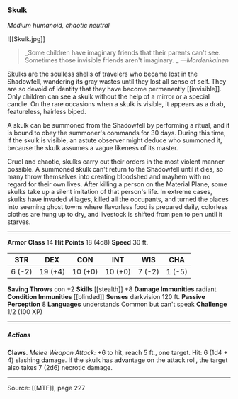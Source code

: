 ### Skulk
_Medium humanoid, chaotic neutral_

![[Skulk.jpg]]

> _Some children have imaginary friends that their parents can't see. Sometimes those invisible friends aren't imaginary.
_
> _—Mordenkainen_

Skulks are the soulless shells of travelers who became lost in the Shadowfell, wandering its gray wastes until they lost all sense of self. They are so devoid of identity that they have become permanently [[invisible]]. Only children can see a skulk without the help of a mirror or a special candle. On the rare occasions when a skulk is visible, it appears as a drab, featureless, hairless biped.

A skulk can be summoned from the Shadowfell by performing a ritual, and it is bound to obey the summoner's commands for 30 days. During this time, if the skulk is visible, an astute observer might deduce who summoned it, because the skulk assumes a vague likeness of its master.

Cruel and chaotic, skulks carry out their orders in the most violent manner possible. A summoned skulk can't return to the Shadowfell until it dies, so many throw themselves into creating bloodshed and mayhem with no regard for their own lives. After killing a person on the Material Plane, some skulks take up a silent imitation of that person's life. In extreme cases, skulks have invaded villages, killed all the occupants, and turned the places into seeming ghost towns where flavorless food is prepared daily, colorless clothes are hung up to dry, and livestock is shifted from pen to pen until it starves.



---

**Armor Class** 14
**Hit Points** 18 (4d8)
**Speed** 30 ft.

| STR     | DEX     | CON     | INT     | WIS     | CHA     |
|---------|---------|---------|---------|---------|---------|
| 6 (-2) | 19 (+4) | 10 (+0) | 10 (+0) | 7 (-2) | 1 (-5) |

**Saving Throws** con +2
**Skills** [[stealth]] +8
**Damage Immunities** radiant
**Condition Immunities** [[blinded]]
**Senses** darkvision 120 ft.
**Passive Perception** 8
**Languages** understands Common but can't speak
**Challenge** 1/2 (100 XP)

---

##### Actions
**Claws**. _Melee Weapon Attack:_ +6 to hit, reach 5 ft., one target. Hit: 6 (1d4 + 4) slashing damage. If the skulk has advantage on the attack roll, the target also takes 7 (2d6) necrotic damage.


---

Source: [[MTF]], page 227